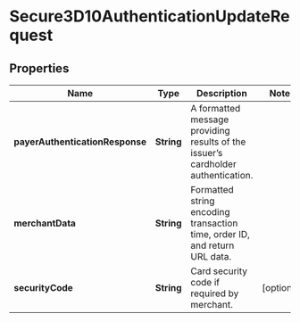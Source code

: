 
# Secure3D10AuthenticationUpdateRequest

## Properties
Name | Type | Description | Notes
------------ | ------------- | ------------- | -------------
**payerAuthenticationResponse** | **String** | A formatted message providing results of the issuer’s cardholder authentication. | 
**merchantData** | **String** | Formatted string encoding transaction time, order ID, and return URL data. | 
**securityCode** | **String** | Card security code if required by merchant. |  [optional]



